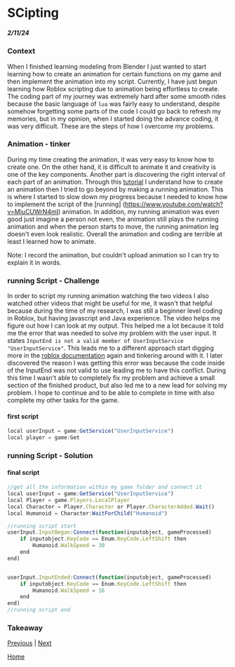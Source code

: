 # SCipting
##### 2/11/24

### Context
When I finished learning modeling from Blender I just wanted to start learning how to create an animation for certain functions on my game and then implement the animation into my script. Currently, I have just begun learning how Roblox scripting due to animation being effortless to create. The coding part of my journey was extremely hard after some smooth rides because the basic language of `lua` was fairly easy to understand, despite somehow forgetting some parts of the code I could go back to refresh my memories, but in my opinion, when I started doing the advance coding, it was very difficult. These are the steps of how I overcome my problems.

### Animation - tinker
During my time creating the animation, it was very easy to know how to create one. On the other hand, it is difficult to animate it and creativity is one of the key components. Another part is discovering the right interval of each part of an animation. Through this [tutorial](https://www.bing.com/videos/riverview/relatedvideo?q=how+to+make+animation+in+roblox+studios&mid=AFCAE11AAE636ECAA926AFCAE11AAE636ECAA926&FORM=VIRE) I understand how to create an animation then I tried to go beyond by making a running animation. This is where I started to slow down my progress because I needed to know how to implement the script of the [running] (https://www.youtube.com/watch?v=MiuCUWrN4mI) animation. In addition, my running animation was even good just imagine a person not even, the animation still plays the running animation and when the person starts to move, the running animation leg doesn't even look realistic. Overall the animation and coding are terrible at least I learned how to animate.


Note: I record the animation, but couldn't upload animation so I can try to explain it in words.

### running Script - Challenge 
In order to script my running animation watching the two videos I also watched other videos that might be useful for me, it wasn't that helpful because during the time of my research, I was still a beginner level coding in Roblox, but having javascript and Java experience. The video helps me figure out how I can look at my output. This helped me a lot because it told me the error that was needed to solve my problem with the user input. It states `InputEnd is not a valid member of UserInputService "UserInputService"`. This leads me to a different approach start digging more in the [roblox documentation](https://create.roblox.com/docs/en-us/reference/engine/classes/Humanoid#Running) again and tinkering around with it. I later discovered the reason I was getting this error was because the code inside of the InputEnd was not valid to use leading me to have this conflict. During this time I wasn't able to completely fix my problem and achieve a small section of the finished product, but also led me to a new lead for solving my problem. I hope to continue and to be able to complete in time with also complete my other tasks for the game.

#### first script
```js
local userInput = game:GetService("UserInputService")
local player = game:Get
```


### running Script - Solution

#### final script
```js
//get all the information within my game folder and connect it
local userInput = game:GetService("UserInputService")
local Player = game.Players.LocalPlayer
local Character = Player.Character or Player.CharacterAdded.Wait()
local Humanoid = Character:WaitForChild("Humanoid")

//running script start
userInput.InputBegan:Connect(function(inputobject, gameProcessed)
	if inputobject.KeyCode == Enum.KeyCode.LeftShift then
		Humanoid.WalkSpeed = 30
	end
end)


userInput.InputEnded:Connect(function(inputobject, gameProcessed)
	if inputobject.KeyCode == Enum.KeyCode.LeftShift then
		Humanoid.WalkSpeed = 16
	end
end)
//running script end
```

### Takeaway


[Previous](entry02.md) | [Next](entry04.md)

[Home](../README.md)
